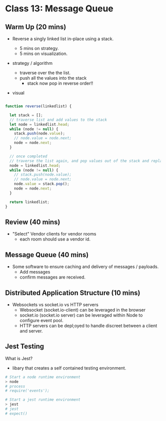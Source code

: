 # Class 13: Message Queue

## Warm Up (20 mins)

* Reverse a singly linked list in-place using a stack.
  * 5 mins on strategy.
  * 5 mins on visualization.

* strategy / algorithm
  * traverse over the the list.
  * push all the values into the stack
    * stack now pop in reverse order!!
* visual

```javascript

function reverse(linkedlist) {

  let stack = [];
  // traverse list and add values to the stack
  let node = linkedlist.head;
  while (node != null) {
    stack.push(node.value);
    // node.value = node.next;
    node = node.next;
  }

  // once completed
  // traverse the list again, and pop values out of the stack and replace `values`
  node = linkedlist.head;
  while (node != null) {
    // stack.push(node.value);
    // node.value = node.next;
    node.value = stack.pop();
    node = node.next;
  }

  return linkedlist;
}
```

## Review (40 mins)

* "Select" Vendor clients for vendor rooms
  * each room should use a vendor id.

## Message Queue (40 mins)

* Some software to ensure caching and delivery of messages / payloads.
  * Add messages
  * confirm messages are received.

## Distributed Application Structure (10 mins)

* Websockets vs socket.io vs HTTP servers
  * Websocket (socket.io-client) can be leveraged in the browser
  * socket.io (socket.io server) can be leveraged within Node to configure event pool.
  * HTTP servers can be depl;oyed to handle discreet between a client and server.

## Jest Testing

What is Jest?

* libary that creates a self contained testing environment.

```bash
# Start a node runtime environment
> node 
# process
# require('events'); 

# Start a jest runtime environment
> jest 
# jest
# expect()

```
